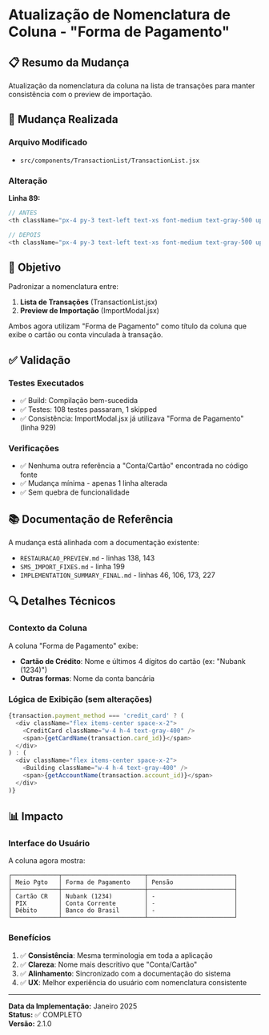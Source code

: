 # Atualização de Nomenclatura de Coluna - "Forma de Pagamento"

## 📋 Resumo da Mudança

Atualização da nomenclatura da coluna na lista de transações para manter consistência com o preview de importação.

## 🔄 Mudança Realizada

### Arquivo Modificado
- `src/components/TransactionList/TransactionList.jsx`

### Alteração
**Linha 89:**
```javascript
// ANTES
<th className="px-4 py-3 text-left text-xs font-medium text-gray-500 uppercase">Conta/Cartão</th>

// DEPOIS
<th className="px-4 py-3 text-left text-xs font-medium text-gray-500 uppercase">Forma de Pagamento</th>
```

## 🎯 Objetivo

Padronizar a nomenclatura entre:
1. **Lista de Transações** (TransactionList.jsx)
2. **Preview de Importação** (ImportModal.jsx)

Ambos agora utilizam "Forma de Pagamento" como título da coluna que exibe o cartão ou conta vinculada à transação.

## ✅ Validação

### Testes Executados
- ✅ Build: Compilação bem-sucedida
- ✅ Testes: 108 testes passaram, 1 skipped
- ✅ Consistência: ImportModal.jsx já utilizava "Forma de Pagamento" (linha 929)

### Verificações
- ✅ Nenhuma outra referência a "Conta/Cartão" encontrada no código fonte
- ✅ Mudança mínima - apenas 1 linha alterada
- ✅ Sem quebra de funcionalidade

## 📚 Documentação de Referência

A mudança está alinhada com a documentação existente:
- `RESTAURACAO_PREVIEW.md` - linhas 138, 143
- `SMS_IMPORT_FIXES.md` - linha 199
- `IMPLEMENTATION_SUMMARY_FINAL.md` - linhas 46, 106, 173, 227

## 🔍 Detalhes Técnicos

### Contexto da Coluna
A coluna "Forma de Pagamento" exibe:
- **Cartão de Crédito**: Nome e últimos 4 dígitos do cartão (ex: "Nubank (1234)")
- **Outras formas**: Nome da conta bancária

### Lógica de Exibição (sem alterações)
```javascript
{transaction.payment_method === 'credit_card' ? (
  <div className="flex items-center space-x-2">
    <CreditCard className="w-4 h-4 text-gray-400" />
    <span>{getCardName(transaction.card_id)}</span>
  </div>
) : (
  <div className="flex items-center space-x-2">
    <Building className="w-4 h-4 text-gray-400" />
    <span>{getAccountName(transaction.account_id)}</span>
  </div>
)}
```

## 📊 Impacto

### Interface do Usuário
A coluna agora mostra:
```
┌─────────────┬───────────────────────┬────────────────────────┐
│ Meio Pgto   │ Forma de Pagamento    │ Pensão                 │
├─────────────┼───────────────────────┼────────────────────────┤
│ Cartão CR   │ Nubank (1234)         │ -                      │
│ PIX         │ Conta Corrente        │ -                      │
│ Débito      │ Banco do Brasil       │ -                      │
└─────────────┴───────────────────────┴────────────────────────┘
```

### Benefícios
1. ✅ **Consistência**: Mesma terminologia em toda a aplicação
2. ✅ **Clareza**: Nome mais descritivo que "Conta/Cartão"
3. ✅ **Alinhamento**: Sincronizado com a documentação do sistema
4. ✅ **UX**: Melhor experiência do usuário com nomenclatura consistente

---

**Data da Implementação:** Janeiro 2025  
**Status:** ✅ COMPLETO  
**Versão:** 2.1.0

